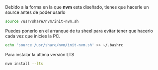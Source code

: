Debido a la forma en la que **nvm** esta diseñado, tienes que hacerle un source antes de poder usarlo

```bash
source /usr/share/nvm/init-nvm.sh
```

Puedes ponerlo en el arranque de tu sheel para evitar tener que hacerlo cada vez que inicies la PC.

```bash
echo 'source /usr/share/nvm/init-nvm.sh' >> ~/.bashrc
```


Para instalar la última versión LTS

```bash
nvm install --lts
```

